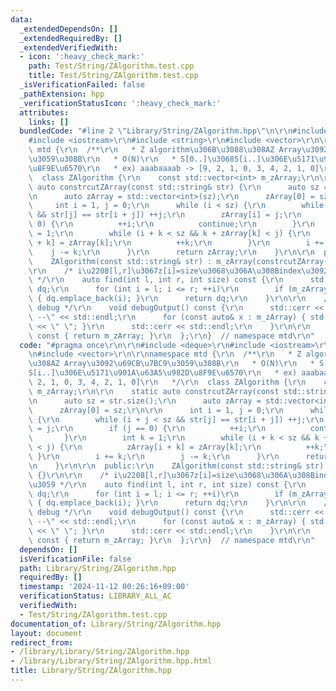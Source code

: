 ```yaml
---
data:
  _extendedDependsOn: []
  _extendedRequiredBy: []
  _extendedVerifiedWith:
  - icon: ':heavy_check_mark:'
    path: Test/String/ZAlgorithm.test.cpp
    title: Test/String/ZAlgorithm.test.cpp
  _isVerificationFailed: false
  _pathExtension: hpp
  _verificationStatusIcon: ':heavy_check_mark:'
  attributes:
    links: []
  bundledCode: "#line 2 \"Library/String/ZAlgorithm.hpp\"\n\r\n#include <deque>\r\n\
    #include <iostream>\r\n#include <string>\r\n#include <vector>\r\n\r\nnamespace\
    \ mtd {\r\n  /**\r\n   * Z algorithm\u306B\u3088\u308AZ Array\u3092\u69CB\u7BC9\
    \u3059\u308B\r\n   * O(N)\r\n   * S[0..]\u3068S[i..]\u306E\u5171\u901A\u63A5\u982D\
    \u8F9E\u6570\r\n   * ex) aaabaaaab -> [9, 2, 1, 0, 3, 4, 2, 1, 0]\r\n   */\r\n\
    \  class ZAlgorithm {\r\n    const std::vector<int> m_zArray;\r\n\r\n    static\
    \ auto constrcutZArray(const std::string& str) {\r\n      auto sz = str.size();\r\
    \n      auto zArray = std::vector<int>(sz);\r\n      zArray[0] = sz;\r\n\r\n \
    \     int i = 1, j = 0;\r\n      while (i < sz) {\r\n        while (i + j < sz\
    \ && str[j] == str[i + j]) ++j;\r\n        zArray[i] = j;\r\n        if (j ==\
    \ 0) {\r\n          ++i;\r\n          continue;\r\n        }\r\n        int k\
    \ = 1;\r\n        while (i + k < sz && k + zArray[k] < j) {\r\n          zArray[i\
    \ + k] = zArray[k];\r\n          ++k;\r\n        }\r\n        i += k;\r\n    \
    \    j -= k;\r\n      }\r\n      return zArray;\r\n    }\r\n\r\n  public:\r\n\
    \    ZAlgorithm(const std::string& str) : m_zArray(constrcutZArray(str)) {}\r\n\
    \r\n    /* i\u2208[l,r]\u3067z[i]=size\u3068\u306A\u308Bindex\u3092\u8FD4\u3059\
    \ */\r\n    auto find(int l, int r, int size) const {\r\n      std::deque<int>\
    \ dq;\r\n      for (int i = l; i <= r; ++i)\r\n        if (m_zArray[i] == size)\
    \ { dq.emplace_back(i); }\r\n      return dq;\r\n    }\r\n\r\n    /* output for\
    \ debug */\r\n    void debugOutput() const {\r\n      std::cerr << \"-- z array\
    \ --\" << std::endl;\r\n      for (const auto& x : m_zArray) { std::cerr << x\
    \ << \" \"; }\r\n      std::cerr << std::endl;\r\n    }\r\n\r\n    auto get()\
    \ const { return m_zArray; }\r\n  };\r\n}  // namespace mtd\r\n"
  code: "#pragma once\r\n\r\n#include <deque>\r\n#include <iostream>\r\n#include <string>\r\
    \n#include <vector>\r\n\r\nnamespace mtd {\r\n  /**\r\n   * Z algorithm\u306B\u3088\
    \u308AZ Array\u3092\u69CB\u7BC9\u3059\u308B\r\n   * O(N)\r\n   * S[0..]\u3068\
    S[i..]\u306E\u5171\u901A\u63A5\u982D\u8F9E\u6570\r\n   * ex) aaabaaaab -> [9,\
    \ 2, 1, 0, 3, 4, 2, 1, 0]\r\n   */\r\n  class ZAlgorithm {\r\n    const std::vector<int>\
    \ m_zArray;\r\n\r\n    static auto constrcutZArray(const std::string& str) {\r\
    \n      auto sz = str.size();\r\n      auto zArray = std::vector<int>(sz);\r\n\
    \      zArray[0] = sz;\r\n\r\n      int i = 1, j = 0;\r\n      while (i < sz)\
    \ {\r\n        while (i + j < sz && str[j] == str[i + j]) ++j;\r\n        zArray[i]\
    \ = j;\r\n        if (j == 0) {\r\n          ++i;\r\n          continue;\r\n \
    \       }\r\n        int k = 1;\r\n        while (i + k < sz && k + zArray[k]\
    \ < j) {\r\n          zArray[i + k] = zArray[k];\r\n          ++k;\r\n       \
    \ }\r\n        i += k;\r\n        j -= k;\r\n      }\r\n      return zArray;\r\
    \n    }\r\n\r\n  public:\r\n    ZAlgorithm(const std::string& str) : m_zArray(constrcutZArray(str))\
    \ {}\r\n\r\n    /* i\u2208[l,r]\u3067z[i]=size\u3068\u306A\u308Bindex\u3092\u8FD4\
    \u3059 */\r\n    auto find(int l, int r, int size) const {\r\n      std::deque<int>\
    \ dq;\r\n      for (int i = l; i <= r; ++i)\r\n        if (m_zArray[i] == size)\
    \ { dq.emplace_back(i); }\r\n      return dq;\r\n    }\r\n\r\n    /* output for\
    \ debug */\r\n    void debugOutput() const {\r\n      std::cerr << \"-- z array\
    \ --\" << std::endl;\r\n      for (const auto& x : m_zArray) { std::cerr << x\
    \ << \" \"; }\r\n      std::cerr << std::endl;\r\n    }\r\n\r\n    auto get()\
    \ const { return m_zArray; }\r\n  };\r\n}  // namespace mtd\r\n"
  dependsOn: []
  isVerificationFile: false
  path: Library/String/ZAlgorithm.hpp
  requiredBy: []
  timestamp: '2024-11-12 00:26:16+09:00'
  verificationStatus: LIBRARY_ALL_AC
  verifiedWith:
  - Test/String/ZAlgorithm.test.cpp
documentation_of: Library/String/ZAlgorithm.hpp
layout: document
redirect_from:
- /library/Library/String/ZAlgorithm.hpp
- /library/Library/String/ZAlgorithm.hpp.html
title: Library/String/ZAlgorithm.hpp
---
```

